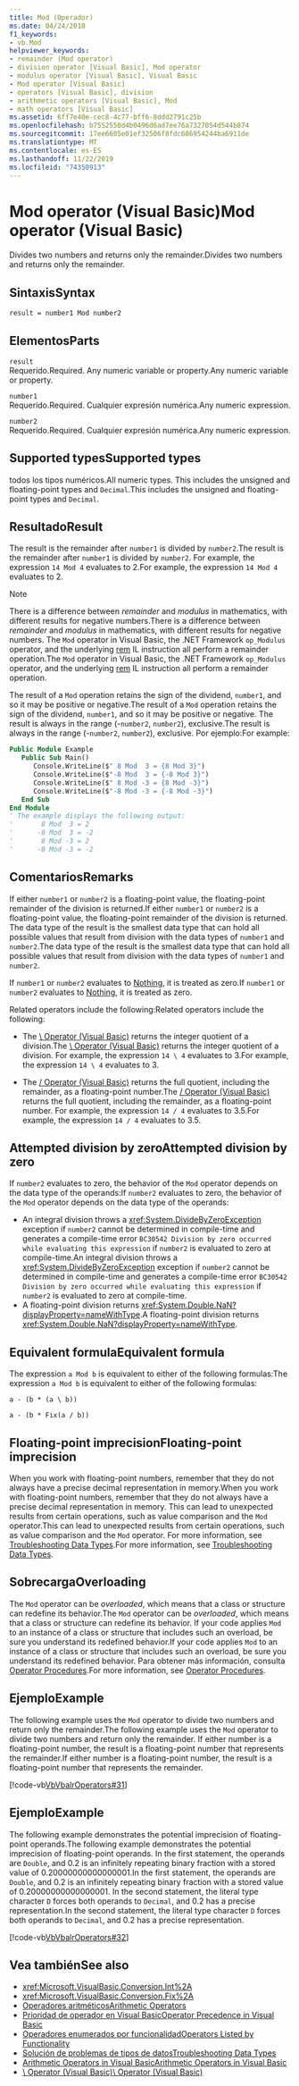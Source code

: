 ```yaml
---
title: Mod (Operador)
ms.date: 04/24/2018
f1_keywords:
- vb.Mod
helpviewer_keywords:
- remainder (Mod operator)
- division operator [Visual Basic], Mod operator
- modulus operator [Visual Basic], Visual Basic
- Mod operator [Visual Basic]
- operators [Visual Basic], division
- arithmetic operators [Visual Basic], Mod
- math operators [Visual Basic]
ms.assetid: 6ff7e40e-cec8-4c77-bff6-8ddd2791c25b
ms.openlocfilehash: b7552550d4b0496d6ad7ee76a7327054d544b874
ms.sourcegitcommit: 17ee6605e01ef32506f8fdc686954244ba6911de
ms.translationtype: MT
ms.contentlocale: es-ES
ms.lasthandoff: 11/22/2019
ms.locfileid: "74350913"
---
```

# <a name="mod-operator-visual-basic"></a><span data-ttu-id="ed3cd-102">Mod operator (Visual Basic)</span><span class="sxs-lookup"><span data-stu-id="ed3cd-102">Mod operator (Visual Basic)</span></span>

<span data-ttu-id="ed3cd-103">Divides two numbers and returns only the remainder.</span><span class="sxs-lookup"><span data-stu-id="ed3cd-103">Divides two numbers and returns only the remainder.</span></span>

## <a name="syntax"></a><span data-ttu-id="ed3cd-104">Sintaxis</span><span class="sxs-lookup"><span data-stu-id="ed3cd-104">Syntax</span></span>

```vb
result = number1 Mod number2
```

## <a name="parts"></a><span data-ttu-id="ed3cd-105">Elementos</span><span class="sxs-lookup"><span data-stu-id="ed3cd-105">Parts</span></span>

`result` \
<span data-ttu-id="ed3cd-106">Requerido.</span><span class="sxs-lookup"><span data-stu-id="ed3cd-106">Required.</span></span> <span data-ttu-id="ed3cd-107">Any numeric variable or property.</span><span class="sxs-lookup"><span data-stu-id="ed3cd-107">Any numeric variable or property.</span></span>

`number1` \
<span data-ttu-id="ed3cd-108">Requerido.</span><span class="sxs-lookup"><span data-stu-id="ed3cd-108">Required.</span></span> <span data-ttu-id="ed3cd-109">Cualquier expresión numérica.</span><span class="sxs-lookup"><span data-stu-id="ed3cd-109">Any numeric expression.</span></span>

`number2` \
<span data-ttu-id="ed3cd-110">Requerido.</span><span class="sxs-lookup"><span data-stu-id="ed3cd-110">Required.</span></span> <span data-ttu-id="ed3cd-111">Cualquier expresión numérica.</span><span class="sxs-lookup"><span data-stu-id="ed3cd-111">Any numeric expression.</span></span>

## <a name="supported-types"></a><span data-ttu-id="ed3cd-112">Supported types</span><span class="sxs-lookup"><span data-stu-id="ed3cd-112">Supported types</span></span>

<span data-ttu-id="ed3cd-113">todos los tipos numéricos.</span><span class="sxs-lookup"><span data-stu-id="ed3cd-113">All numeric types.</span></span> <span data-ttu-id="ed3cd-114">This includes the unsigned and floating-point types and `Decimal`.</span><span class="sxs-lookup"><span data-stu-id="ed3cd-114">This includes the unsigned and floating-point types and `Decimal`.</span></span>

## <a name="result"></a><span data-ttu-id="ed3cd-115">Resultado</span><span class="sxs-lookup"><span data-stu-id="ed3cd-115">Result</span></span>

<span data-ttu-id="ed3cd-116">The result is the remainder after `number1` is divided by `number2`.</span><span class="sxs-lookup"><span data-stu-id="ed3cd-116">The result is the remainder after `number1` is divided by `number2`.</span></span> <span data-ttu-id="ed3cd-117">For example, the expression `14 Mod 4` evaluates to 2.</span><span class="sxs-lookup"><span data-stu-id="ed3cd-117">For example, the expression `14 Mod 4` evaluates to 2.</span></span>

> [!NOTE]
> <span data-ttu-id="ed3cd-118">There is a difference between *remainder* and *modulus* in mathematics, with different results for negative numbers.</span><span class="sxs-lookup"><span data-stu-id="ed3cd-118">There is a difference between *remainder* and *modulus* in mathematics, with different results for negative numbers.</span></span> <span data-ttu-id="ed3cd-119">The `Mod` operator in Visual Basic, the .NET Framework `op_Modulus` operator, and the underlying [rem](<xref:System.Reflection.Emit.OpCodes.Rem>) IL instruction all perform a remainder operation.</span><span class="sxs-lookup"><span data-stu-id="ed3cd-119">The `Mod` operator in Visual Basic, the .NET Framework `op_Modulus` operator, and the underlying [rem](<xref:System.Reflection.Emit.OpCodes.Rem>) IL instruction all perform a remainder operation.</span></span>

<span data-ttu-id="ed3cd-120">The result of a `Mod` operation retains the sign of the dividend, `number1`, and so it may be positive or negative.</span><span class="sxs-lookup"><span data-stu-id="ed3cd-120">The result of a `Mod` operation retains the sign of the dividend, `number1`, and so it may be positive or negative.</span></span> <span data-ttu-id="ed3cd-121">The result is always in the range (-`number2`, `number2`), exclusive.</span><span class="sxs-lookup"><span data-stu-id="ed3cd-121">The result is always in the range (-`number2`, `number2`), exclusive.</span></span> <span data-ttu-id="ed3cd-122">Por ejemplo:</span><span class="sxs-lookup"><span data-stu-id="ed3cd-122">For example:</span></span>

```vb
Public Module Example
   Public Sub Main()
      Console.WriteLine($" 8 Mod  3 = {8 Mod 3}")
      Console.WriteLine($"-8 Mod  3 = {-8 Mod 3}")
      Console.WriteLine($" 8 Mod -3 = {8 Mod -3}")
      Console.WriteLine($"-8 Mod -3 = {-8 Mod -3}")
   End Sub
End Module
' The example displays the following output:
'       8 Mod  3 = 2
'      -8 Mod  3 = -2
'       8 Mod -3 = 2
'      -8 Mod -3 = -2
```

## <a name="remarks"></a><span data-ttu-id="ed3cd-123">Comentarios</span><span class="sxs-lookup"><span data-stu-id="ed3cd-123">Remarks</span></span>

<span data-ttu-id="ed3cd-124">If either `number1` or `number2` is a floating-point value, the floating-point remainder of the division is returned.</span><span class="sxs-lookup"><span data-stu-id="ed3cd-124">If either `number1` or `number2` is a floating-point value, the floating-point remainder of the division is returned.</span></span> <span data-ttu-id="ed3cd-125">The data type of the result is the smallest data type that can hold all possible values that result from division with the data types of `number1` and `number2`.</span><span class="sxs-lookup"><span data-stu-id="ed3cd-125">The data type of the result is the smallest data type that can hold all possible values that result from division with the data types of `number1` and `number2`.</span></span>

<span data-ttu-id="ed3cd-126">If `number1` or `number2` evaluates to [Nothing](../../../visual-basic/language-reference/nothing.md), it is treated as zero.</span><span class="sxs-lookup"><span data-stu-id="ed3cd-126">If `number1` or `number2` evaluates to [Nothing](../../../visual-basic/language-reference/nothing.md), it is treated as zero.</span></span>

<span data-ttu-id="ed3cd-127">Related operators include the following:</span><span class="sxs-lookup"><span data-stu-id="ed3cd-127">Related operators include the following:</span></span>

- <span data-ttu-id="ed3cd-128">The [\ Operator (Visual Basic)](../../../visual-basic/language-reference/operators/integer-division-operator.md) returns the integer quotient of a division.</span><span class="sxs-lookup"><span data-stu-id="ed3cd-128">The [\ Operator (Visual Basic)](../../../visual-basic/language-reference/operators/integer-division-operator.md) returns the integer quotient of a division.</span></span> <span data-ttu-id="ed3cd-129">For example, the expression `14 \ 4` evaluates to 3.</span><span class="sxs-lookup"><span data-stu-id="ed3cd-129">For example, the expression `14 \ 4` evaluates to 3.</span></span>

- <span data-ttu-id="ed3cd-130">The [/ Operator (Visual Basic)](../../../visual-basic/language-reference/operators/floating-point-division-operator.md) returns the full quotient, including the remainder, as a floating-point number.</span><span class="sxs-lookup"><span data-stu-id="ed3cd-130">The [/ Operator (Visual Basic)](../../../visual-basic/language-reference/operators/floating-point-division-operator.md) returns the full quotient, including the remainder, as a floating-point number.</span></span> <span data-ttu-id="ed3cd-131">For example, the expression `14 / 4` evaluates to 3.5.</span><span class="sxs-lookup"><span data-stu-id="ed3cd-131">For example, the expression `14 / 4` evaluates to 3.5.</span></span>

## <a name="attempted-division-by-zero"></a><span data-ttu-id="ed3cd-132">Attempted division by zero</span><span class="sxs-lookup"><span data-stu-id="ed3cd-132">Attempted division by zero</span></span>

<span data-ttu-id="ed3cd-133">If `number2` evaluates to zero, the behavior of the `Mod` operator depends on the data type of the operands:</span><span class="sxs-lookup"><span data-stu-id="ed3cd-133">If `number2` evaluates to zero, the behavior of the `Mod` operator depends on the data type of the operands:</span></span>

- <span data-ttu-id="ed3cd-134">An integral division throws a <xref:System.DivideByZeroException> exception if `number2` cannot be determined in compile-time and generates a compile-time error `BC30542 Division by zero occurred while evaluating this expression` if `number2` is evaluated to zero at compile-time.</span><span class="sxs-lookup"><span data-stu-id="ed3cd-134">An integral division throws a <xref:System.DivideByZeroException> exception if `number2` cannot be determined in compile-time and generates a compile-time error `BC30542 Division by zero occurred while evaluating this expression` if `number2` is evaluated to zero at compile-time.</span></span>
- <span data-ttu-id="ed3cd-135">A floating-point division returns <xref:System.Double.NaN?displayProperty=nameWithType>.</span><span class="sxs-lookup"><span data-stu-id="ed3cd-135">A floating-point division returns <xref:System.Double.NaN?displayProperty=nameWithType>.</span></span>

## <a name="equivalent-formula"></a><span data-ttu-id="ed3cd-136">Equivalent formula</span><span class="sxs-lookup"><span data-stu-id="ed3cd-136">Equivalent formula</span></span>

<span data-ttu-id="ed3cd-137">The expression `a Mod b` is equivalent to either of the following formulas:</span><span class="sxs-lookup"><span data-stu-id="ed3cd-137">The expression `a Mod b` is equivalent to either of the following formulas:</span></span>

`a - (b * (a \ b))`

`a - (b * Fix(a / b))`

## <a name="floating-point-imprecision"></a><span data-ttu-id="ed3cd-138">Floating-point imprecision</span><span class="sxs-lookup"><span data-stu-id="ed3cd-138">Floating-point imprecision</span></span>

<span data-ttu-id="ed3cd-139">When you work with floating-point numbers, remember that they do not always have a precise decimal representation in memory.</span><span class="sxs-lookup"><span data-stu-id="ed3cd-139">When you work with floating-point numbers, remember that they do not always have a precise decimal representation in memory.</span></span> <span data-ttu-id="ed3cd-140">This can lead to unexpected results from certain operations, such as value comparison and the `Mod` operator.</span><span class="sxs-lookup"><span data-stu-id="ed3cd-140">This can lead to unexpected results from certain operations, such as value comparison and the `Mod` operator.</span></span> <span data-ttu-id="ed3cd-141">For more information, see [Troubleshooting Data Types](../../../visual-basic/programming-guide/language-features/data-types/troubleshooting-data-types.md).</span><span class="sxs-lookup"><span data-stu-id="ed3cd-141">For more information, see [Troubleshooting Data Types](../../../visual-basic/programming-guide/language-features/data-types/troubleshooting-data-types.md).</span></span>

## <a name="overloading"></a><span data-ttu-id="ed3cd-142">Sobrecarga</span><span class="sxs-lookup"><span data-stu-id="ed3cd-142">Overloading</span></span>

<span data-ttu-id="ed3cd-143">The `Mod` operator can be *overloaded*, which means that a class or structure can redefine its behavior.</span><span class="sxs-lookup"><span data-stu-id="ed3cd-143">The `Mod` operator can be *overloaded*, which means that a class or structure can redefine its behavior.</span></span> <span data-ttu-id="ed3cd-144">If your code applies `Mod` to an instance of a class or structure that includes such an overload, be sure you understand its redefined behavior.</span><span class="sxs-lookup"><span data-stu-id="ed3cd-144">If your code applies `Mod` to an instance of a class or structure that includes such an overload, be sure you understand its redefined behavior.</span></span> <span data-ttu-id="ed3cd-145">Para obtener más información, consulta [Operator Procedures](../../../visual-basic/programming-guide/language-features/procedures/operator-procedures.md).</span><span class="sxs-lookup"><span data-stu-id="ed3cd-145">For more information, see [Operator Procedures](../../../visual-basic/programming-guide/language-features/procedures/operator-procedures.md).</span></span>

## <a name="example"></a><span data-ttu-id="ed3cd-146">Ejemplo</span><span class="sxs-lookup"><span data-stu-id="ed3cd-146">Example</span></span>

<span data-ttu-id="ed3cd-147">The following example uses the `Mod` operator to divide two numbers and return only the remainder.</span><span class="sxs-lookup"><span data-stu-id="ed3cd-147">The following example uses the `Mod` operator to divide two numbers and return only the remainder.</span></span> <span data-ttu-id="ed3cd-148">If either number is a floating-point number, the result is a floating-point number that represents the remainder.</span><span class="sxs-lookup"><span data-stu-id="ed3cd-148">If either number is a floating-point number, the result is a floating-point number that represents the remainder.</span></span>

[!code-vb[VbVbalrOperators#31](~/samples/snippets/visualbasic/VS_Snippets_VBCSharp/VbVbalrOperators/VB/Class1.vb#31)]

## <a name="example"></a><span data-ttu-id="ed3cd-149">Ejemplo</span><span class="sxs-lookup"><span data-stu-id="ed3cd-149">Example</span></span>

<span data-ttu-id="ed3cd-150">The following example demonstrates the potential imprecision of floating-point operands.</span><span class="sxs-lookup"><span data-stu-id="ed3cd-150">The following example demonstrates the potential imprecision of floating-point operands.</span></span> <span data-ttu-id="ed3cd-151">In the first statement, the operands are `Double`, and 0.2 is an infinitely repeating binary fraction with a stored value of 0.20000000000000001.</span><span class="sxs-lookup"><span data-stu-id="ed3cd-151">In the first statement, the operands are `Double`, and 0.2 is an infinitely repeating binary fraction with a stored value of 0.20000000000000001.</span></span> <span data-ttu-id="ed3cd-152">In the second statement, the literal type character `D` forces both operands to `Decimal`, and 0.2 has a precise representation.</span><span class="sxs-lookup"><span data-stu-id="ed3cd-152">In the second statement, the literal type character `D` forces both operands to `Decimal`, and 0.2 has a precise representation.</span></span>

[!code-vb[VbVbalrOperators#32](~/samples/snippets/visualbasic/VS_Snippets_VBCSharp/VbVbalrOperators/VB/Class1.vb#32)]

## <a name="see-also"></a><span data-ttu-id="ed3cd-153">Vea también</span><span class="sxs-lookup"><span data-stu-id="ed3cd-153">See also</span></span>

- <xref:Microsoft.VisualBasic.Conversion.Int%2A>
- <xref:Microsoft.VisualBasic.Conversion.Fix%2A>
- [<span data-ttu-id="ed3cd-154">Operadores aritméticos</span><span class="sxs-lookup"><span data-stu-id="ed3cd-154">Arithmetic Operators</span></span>](../../../visual-basic/language-reference/operators/arithmetic-operators.md)
- [<span data-ttu-id="ed3cd-155">Prioridad de operador en Visual Basic</span><span class="sxs-lookup"><span data-stu-id="ed3cd-155">Operator Precedence in Visual Basic</span></span>](../../../visual-basic/language-reference/operators/operator-precedence.md)
- [<span data-ttu-id="ed3cd-156">Operadores enumerados por funcionalidad</span><span class="sxs-lookup"><span data-stu-id="ed3cd-156">Operators Listed by Functionality</span></span>](../../../visual-basic/language-reference/operators/operators-listed-by-functionality.md)
- [<span data-ttu-id="ed3cd-157">Solución de problemas de tipos de datos</span><span class="sxs-lookup"><span data-stu-id="ed3cd-157">Troubleshooting Data Types</span></span>](../../../visual-basic/programming-guide/language-features/data-types/troubleshooting-data-types.md)
- [<span data-ttu-id="ed3cd-158">Arithmetic Operators in Visual Basic</span><span class="sxs-lookup"><span data-stu-id="ed3cd-158">Arithmetic Operators in Visual Basic</span></span>](../../../visual-basic/programming-guide/language-features/operators-and-expressions/arithmetic-operators.md)
- [<span data-ttu-id="ed3cd-159">\ Operator (Visual Basic)</span><span class="sxs-lookup"><span data-stu-id="ed3cd-159">\ Operator (Visual Basic)</span></span>](../../../visual-basic/language-reference/operators/integer-division-operator.md)
